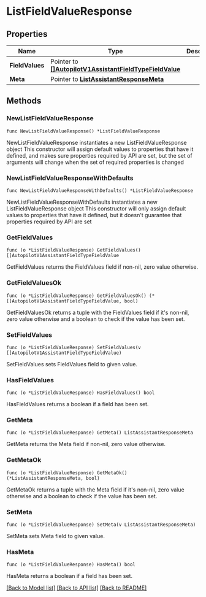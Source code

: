 # ListFieldValueResponse

## Properties

Name | Type | Description | Notes
------------ | ------------- | ------------- | -------------
**FieldValues** | Pointer to [**[]AutopilotV1AssistantFieldTypeFieldValue**](AutopilotV1AssistantFieldTypeFieldValue.md) |  | [optional] 
**Meta** | Pointer to [**ListAssistantResponseMeta**](ListAssistantResponse_meta.md) |  | [optional] 

## Methods

### NewListFieldValueResponse

`func NewListFieldValueResponse() *ListFieldValueResponse`

NewListFieldValueResponse instantiates a new ListFieldValueResponse object
This constructor will assign default values to properties that have it defined,
and makes sure properties required by API are set, but the set of arguments
will change when the set of required properties is changed

### NewListFieldValueResponseWithDefaults

`func NewListFieldValueResponseWithDefaults() *ListFieldValueResponse`

NewListFieldValueResponseWithDefaults instantiates a new ListFieldValueResponse object
This constructor will only assign default values to properties that have it defined,
but it doesn't guarantee that properties required by API are set

### GetFieldValues

`func (o *ListFieldValueResponse) GetFieldValues() []AutopilotV1AssistantFieldTypeFieldValue`

GetFieldValues returns the FieldValues field if non-nil, zero value otherwise.

### GetFieldValuesOk

`func (o *ListFieldValueResponse) GetFieldValuesOk() (*[]AutopilotV1AssistantFieldTypeFieldValue, bool)`

GetFieldValuesOk returns a tuple with the FieldValues field if it's non-nil, zero value otherwise
and a boolean to check if the value has been set.

### SetFieldValues

`func (o *ListFieldValueResponse) SetFieldValues(v []AutopilotV1AssistantFieldTypeFieldValue)`

SetFieldValues sets FieldValues field to given value.

### HasFieldValues

`func (o *ListFieldValueResponse) HasFieldValues() bool`

HasFieldValues returns a boolean if a field has been set.

### GetMeta

`func (o *ListFieldValueResponse) GetMeta() ListAssistantResponseMeta`

GetMeta returns the Meta field if non-nil, zero value otherwise.

### GetMetaOk

`func (o *ListFieldValueResponse) GetMetaOk() (*ListAssistantResponseMeta, bool)`

GetMetaOk returns a tuple with the Meta field if it's non-nil, zero value otherwise
and a boolean to check if the value has been set.

### SetMeta

`func (o *ListFieldValueResponse) SetMeta(v ListAssistantResponseMeta)`

SetMeta sets Meta field to given value.

### HasMeta

`func (o *ListFieldValueResponse) HasMeta() bool`

HasMeta returns a boolean if a field has been set.


[[Back to Model list]](../README.md#documentation-for-models) [[Back to API list]](../README.md#documentation-for-api-endpoints) [[Back to README]](../README.md)



